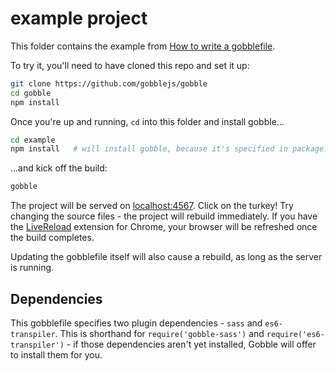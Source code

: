 # example project

This folder contains the example from [How to write a gobblefile](https://github.com/gobblejs/gobble/wiki/How-to-write-a-gobblefile).

To try it, you'll need to have cloned this repo and set it up:

```bash
git clone https://github.com/gobblejs/gobble
cd gobble
npm install
```

Once you're up and running, `cd` into this folder and install gobble...

```bash
cd example
npm install   # will install gobble, because it's specified in package.json
```

...and kick off the build:

```bash
gobble
```

The project will be served on [localhost:4567](http://localhost:4567). Click on the turkey! Try changing the source files - the project will rebuild immediately. If you have the [LiveReload](https://chrome.google.com/webstore/detail/livereload/jnihajbhpnppcggbcgedagnkighmdlei) extension for Chrome, your browser will be refreshed once the build completes.

Updating the gobblefile itself will also cause a rebuild, as long as the server is running.


## Dependencies

This gobblefile specifies two plugin dependencies - `sass` and `es6-transpiler`. This is shorthand for `require('gobble-sass')` and `require('es6-transpiler')` - if those dependencies aren't yet installed, Gobble will offer to install them for you.
